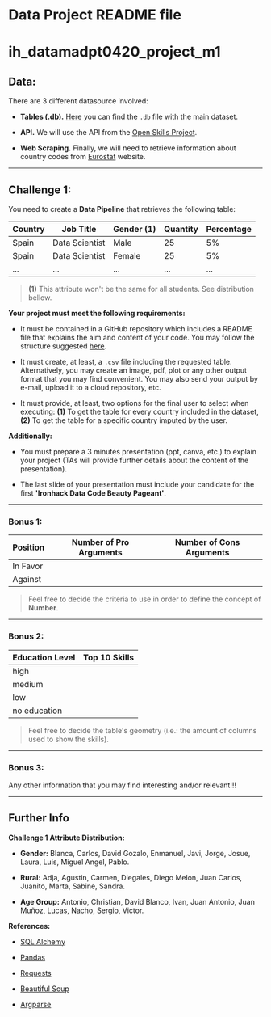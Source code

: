 # Data Project README file
# **ih_datamadpt0420_project_m1**

## **Data:**

There are 3 different datasource involved:

- **Tables (.db).** [Here](http://www.potacho.com/files/ironhack/raw_data_project_m1.db) you can find the `.db` file with the main dataset.

- **API.** We will use the API from the [Open Skills Project](http://dataatwork.org/data/).  

- **Web Scraping.** Finally, we will need to retrieve information about country codes from [Eurostat](https://ec.europa.eu/eurostat/statistics-explained/index.php/Glossary:Country_codes) website.

---

## **Challenge 1:**

You need to create a **Data Pipeline** that retrieves the following table:

| Country | Job Title      | Gender (1) | Quantity | Percentage |
|---------|----------------|------------|----------|------------|
| Spain   | Data Scientist | Male       | 25       | 5%         |
| Spain   | Data Scientist | Female     | 25       | 5%         |
| ...     | ...            | ...        | ...      | ...        |
> **(1)** This attribute won't be the same for all students. See distribution bellow. 


**Your project must meet the following requirements:**

- It must be contained in a GitHub repository which includes a README file that explains the aim and content of your code. You may follow the structure suggested [here](https://github.com/potacho/data-project-template).

- It must create, at least, a `.csv` file including the requested table. Alternatively, you may create an image, pdf, plot or any other output format that you may find convenient. You may also send your output by e-mail, upload it to a cloud repository, etc. 

- It must provide, at least, two options for the final user to select when executing: **(1)** To get the table for every country included in the dataset, **(2)** To get the table for a specific country imputed by the user.

**Additionally:**

- You must prepare a 3 minutes presentation (ppt, canva, etc.) to explain your project (TAs will provide further details about the content of the presentation).

- The last slide of your presentation must include your candidate for the first **'Ironhack Data Code Beauty Pageant'**. 


---

### **Bonus 1:**

| Position | Number of Pro Arguments | Number of Cons Arguments |
|----------|-------------------------|--------------------------|
| In Favor |                         |                          |
| Against  |                         |                          |
> Feel free to decide the criteria to use in order to define the concept of **Number**.

---
### **Bonus 2:**

| Education Level | Top 10 Skills | 
|-----------------|---------------|
| high            |               |                          
| medium          |               |                          
| low             |               |                          
| no education    |               |                          
> Feel free to decide the table's geometry (i.e.: the amount of columns used to show the skills).


---
### **Bonus 3:**

Any other information that you may find interesting and/or relevant!!! 


--- 

## **Further Info**

**Challenge 1 Attribute Distribution:**

- **Gender:** Blanca, Carlos, David Gozalo, Enmanuel, Javi, Jorge, Josue, Laura, Luis, Miguel Angel, Pablo.

- **Rural:** Adja, Agustin, Carmen, Diegales, Diego Melon, Juan Carlos, Juanito, Marta, Sabine, Sandra.

- **Age Group:** Antonio, Christian, David Blanco, Ivan, Juan Antonio, Juan Muñoz, Lucas, Nacho, Sergio, Victor.

**References:**

- [SQL Alchemy](https://docs.sqlalchemy.org/en/13/intro.html)

- [Pandas](https://pandas.pydata.org/pandas-docs/stable/reference/index.html)

- [Requests](https://requests.readthedocs.io/)

- [Beautiful Soup](https://www.crummy.com/software/BeautifulSoup/bs4/doc/)

- [Argparse](https://docs.python.org/3.7/library/argparse.html)







